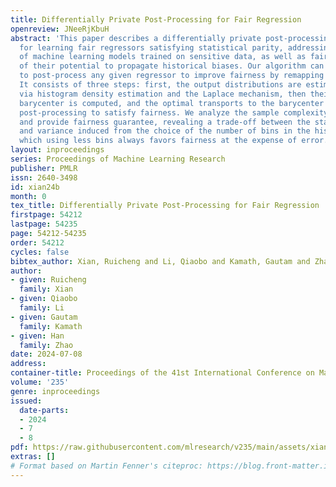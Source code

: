 ```yaml
---
title: Differentially Private Post-Processing for Fair Regression
openreview: JNeeRjKbuH
abstract: 'This paper describes a differentially private post-processing algorithm
  for learning fair regressors satisfying statistical parity, addressing privacy concerns
  of machine learning models trained on sensitive data, as well as fairness concerns
  of their potential to propagate historical biases. Our algorithm can be applied
  to post-process any given regressor to improve fairness by remapping its outputs.
  It consists of three steps: first, the output distributions are estimated privately
  via histogram density estimation and the Laplace mechanism, then their Wasserstein
  barycenter is computed, and the optimal transports to the barycenter are used for
  post-processing to satisfy fairness. We analyze the sample complexity of our algorithm
  and provide fairness guarantee, revealing a trade-off between the statistical bias
  and variance induced from the choice of the number of bins in the histogram, in
  which using less bins always favors fairness at the expense of error.'
layout: inproceedings
series: Proceedings of Machine Learning Research
publisher: PMLR
issn: 2640-3498
id: xian24b
month: 0
tex_title: Differentially Private Post-Processing for Fair Regression
firstpage: 54212
lastpage: 54235
page: 54212-54235
order: 54212
cycles: false
bibtex_author: Xian, Ruicheng and Li, Qiaobo and Kamath, Gautam and Zhao, Han
author:
- given: Ruicheng
  family: Xian
- given: Qiaobo
  family: Li
- given: Gautam
  family: Kamath
- given: Han
  family: Zhao
date: 2024-07-08
address:
container-title: Proceedings of the 41st International Conference on Machine Learning
volume: '235'
genre: inproceedings
issued:
  date-parts:
  - 2024
  - 7
  - 8
pdf: https://raw.githubusercontent.com/mlresearch/v235/main/assets/xian24b/xian24b.pdf
extras: []
# Format based on Martin Fenner's citeproc: https://blog.front-matter.io/posts/citeproc-yaml-for-bibliographies/
---
```

